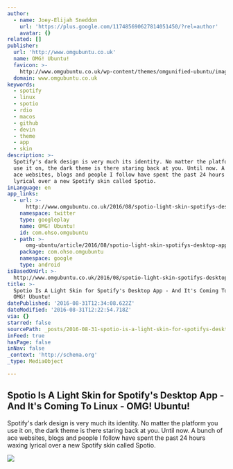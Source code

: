 ```yaml
---
author:
  - name: Joey-Elijah Sneddon
    url: 'https://plus.google.com/117485690627814051450/?rel=author'
    avatar: {}
related: []
publisher:
  url: 'http://www.omgubuntu.co.uk'
  name: OMG! Ubuntu!
  favicon: >-
    http://www.omgubuntu.co.uk/wp-content/themes/omgunified-ubuntu/images/favicon.ico
  domain: www.omgubuntu.co.uk
keywords:
  - spotify
  - linux
  - spotio
  - rdio
  - macos
  - github
  - devin
  - theme
  - app
  - skin
description: >-
  Spotify's dark design is very much its identity. No matter the platform you
  use it on, the dark theme is there staring back at you. Until now. A bunch of
  ace websites, blogs and people I follow have spent the past 24 hours waxing
  lyrical over a new Spotify skin called Spotio.
inLanguage: en
app_links:
  - url: >-
      http://www.omgubuntu.co.uk/2016/08/spotio-light-skin-spotifys-desktop-app-coming-linux
    namespace: twitter
    type: googleplay
    name: OMG! Ubuntu!
    id: com.ohso.omgubuntu
  - path: >-
      omg-ubuntu/article/2016/08/spotio-light-skin-spotifys-desktop-app-coming-linux
    package: com.ohso.omgubuntu
    namespace: google
    type: android
isBasedOnUrl: >-
  http://www.omgubuntu.co.uk/2016/08/spotio-light-skin-spotifys-desktop-app-coming-linux
title: >-
  Spotio Is A Light Skin for Spotify's Desktop App - And It's Coming To Linux -
  OMG! Ubuntu!
datePublished: '2016-08-31T12:34:08.622Z'
dateModified: '2016-08-31T12:22:54.718Z'
via: {}
starred: false
sourcePath: _posts/2016-08-31-spotio-is-a-light-skin-for-spotifys-desktop-app-and-its.md
inFeed: true
hasPage: false
inNav: false
_context: 'http://schema.org'
_type: MediaObject

---
```

<article style=""><h1>Spotio Is A Light Skin for Spotify's Desktop App - And It's Coming To Linux - OMG! Ubuntu!</h1><p>Spotify's dark design is very much its identity. No matter the platform you use it on, the dark theme is there staring back at you. Until now. A bunch of ace websites, blogs and people I follow have spent the past 24 hours waxing lyrical over a new Spotify skin called Spotio.</p><img src="http://www.omgubuntu.co.uk/wp-content/uploads/2016/03/spotify-for-Linux-v1-750x469.jpg" /></article>